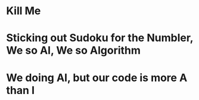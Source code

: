# Kill Me
# Sticking out Sudoku for the Numbler, We so AI, We so Algorithm
# We doing AI, but our code is more A than I
